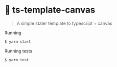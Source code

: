 # 🖤 ts-template-canvas
> A simple stater template to typescript + canvas

Running

```sh
$ yarn start
```

Running tests

```sh
$ yarn test
```
